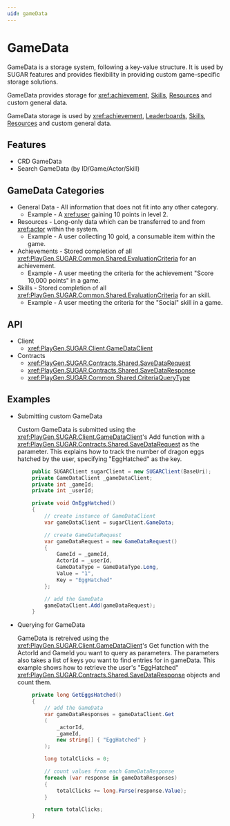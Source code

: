 ```yaml
---
uid: gameData
---
```


# GameData
GameData is a storage system, following a key-value structure. It is used by SUGAR features and provides flexibility in providing custom game-specific storage solutions.

GameData provides storage for <xref:achievement>, [Skills](skill.md), [Resources](resource.md) and custom general data. 

GameData storage is used by <xref:achievement>, [Leaderboards](leaderboard.md), [Skills](skill.md), [Resources](resource.md) and custom general data. 

## Features
* CRD GameData 
* Search GameData (by ID/Game/Actor/Skill)

## GameData Categories
- General Data - All information that does not fit into any other category.
    - Example - A <xref:user> gaining 10 points in level 2.
- Resources - Long-only data which can be transferred to and from <xref:actor> within the system.
    - Example - A user collecting 10 gold, a consumable item within the game. 
- Achievements - Stored completion of all <xref:PlayGen.SUGAR.Common.Shared.EvaluationCriteria> for an achievement.
    - Example - A user meeting the criteria for the achievement "Score 10,000 points" in a game.
- Skills - Stored completion of all <xref:PlayGen.SUGAR.Common.Shared.EvaluationCriteria> for an skill.
    - Example - A user meeting the criteria for the "Social" skill in a game.

## API
* Client
    * <xref:PlayGen.SUGAR.Client.GameDataClient>
* Contracts
    * <xref:PlayGen.SUGAR.Contracts.Shared.SaveDataRequest>
    * <xref:PlayGen.SUGAR.Contracts.Shared.SaveDataResponse>
    * <xref:PlayGen.SUGAR.Common.Shared.CriteriaQueryType>

## Examples
* Submitting custom GameData

 	Custom GameData is submitted using the <xref:PlayGen.SUGAR.Client.GameDataClient>'s Add function with a <xref:PlayGen.SUGAR.Contracts.Shared.SaveDataRequest> as the parameter. This explains how to track the number of dragon eggs hatched by the user, specifying "EggHatched" as the key.

```cs 
		public SUGARClient sugarClient = new SUGARClient(BaseUri);
		private GameDataClient _gameDataClient;
		private int _gameId;
		private int _userId;

		private void OnEggHatched()
		{
			// create instance of GameDataClient
			var gameDataClient = sugarClient.GameData;

			// create GameDataRequest
			var gameDataRequest = new GameDataRequest()
			{
				GameId = _gameId,
				ActorId = _userId,
				GameDataType = GameDataType.Long,
				Value = "1",
				Key = "EggHatched"
			};

			// add the GameData
			gameDataClient.Add(gameDataRequest);
		}
```

* Querying for GameData

	GameData is retreived using the <xref:PlayGen.SUGAR.Client.GameDataClient>'s Get function with the ActorId and GameId you want to query as parameters. The parameters also takes a list of keys you want to find entries for in gameData. This example shows how to retrieve the user's "EggHatched" <xref:PlayGen.SUGAR.Contracts.Shared.SaveDataResponse> objects and count them.

```cs 
		private long GetEggsHatched()
		{
			// add the GameData
			var gameDataResponses = gameDataClient.Get
			(
				_actorId,
				_gameId,
				new string[] { "EggHatched" }
			);

			long totalClicks = 0;

			// count values from each GameDataResponse
			foreach (var response in gameDataResponses)
			{
				totalClicks += long.Parse(response.Value);
			}

			return totalClicks;
		}
```